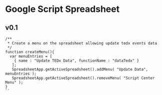 Google Script Spreadsheet
=========================

v0.1
----

```
/**
 * Create a menu on the spreadsheet allowing update tedx events data
 */
function createMenu(){
  var menuEntries = [
    { name : "Update TEDx Data", functionName : "dataTedx" }
   ];
   SpreadsheetApp.getActiveSpreadsheet().addMenu( "Update Data", menuEntries );
   SpreadsheetApp.getActiveSpreadsheet().removeMenu( "Script Center Menu" );
}
``